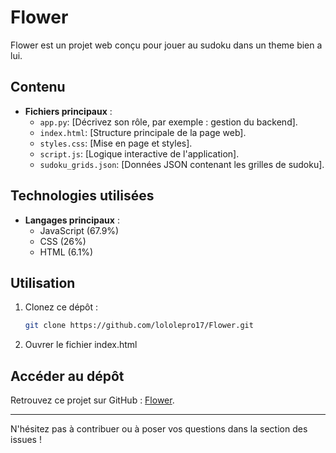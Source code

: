 
# Flower

Flower est un projet web conçu pour jouer au sudoku dans un theme bien a lui.

## Contenu

- **Fichiers principaux** :
  - `app.py`: [Décrivez son rôle, par exemple : gestion du backend].
  - `index.html`: [Structure principale de la page web].
  - `styles.css`: [Mise en page et styles].
  - `script.js`: [Logique interactive de l'application].
  - `sudoku_grids.json`: [Données JSON contenant les grilles de sudoku].

## Technologies utilisées

- **Langages principaux** :  
  - JavaScript (67.9%)  
  - CSS (26%)  
  - HTML (6.1%)

## Utilisation

1. Clonez ce dépôt :  
   ```bash
   git clone https://github.com/lololepro17/Flower.git
   ```
2. Ouvrer le fichier index.html

## Accéder au dépôt

Retrouvez ce projet sur GitHub : [Flower](https://github.com/lololepro17/Flower).

---

N'hésitez pas à contribuer ou à poser vos questions dans la section des issues !
